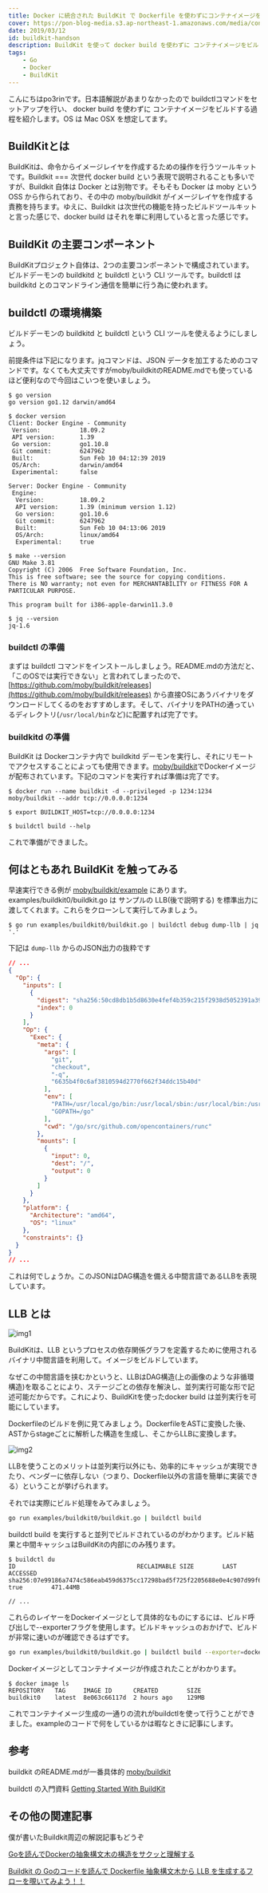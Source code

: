 ```yaml
---
title: Docker に統合された BuildKit で Dockerfile を使わずにコンテナイメージをビルドするハンズオン
cover: https://pon-blog-media.s3.ap-northeast-1.amazonaws.com/media/contaier.jpeg
date: 2019/03/12
id: buildkit-handson
description: BuildKit を使って docker build を使わずに コンテナイメージをビルドする過程を紹介します。
tags:
    - Go
    - Docker
    - BuildKit
---
```


こんにちはpo3rinです。日本語解説があまりなかったので buildctlコマンドをセットアップを行い、 docker build を使わずに コンテナイメージをビルドする過程を紹介します。OS は Mac OSX を想定してます。

## BuildKitとは

BuildKitは、命令からイメージレイヤを作成するための操作を行うツールキットです。Buildkit === 次世代 docker build という表現で説明されることも多いですが、Buildkit 自体は Docker とは別物です。そもそも Docker は moby という OSS から作られており、その中の moby/buildkit がイメージレイヤを作成する責務を持ちます。ゆえに、Buildkit は次世代の機能を持ったビルドツールキットと言った感じで、docker build はそれを単に利用していると言った感じです。

## BuildKit の主要コンポーネント

BuildKitプロジェクト自体は、2つの主要コンポーネントで構成されています。ビルドデーモンの buildkitd と buildctl という CLI ツールです。buildctl は buildkitd とのコマンドライン通信を簡単に行う為に使われます。

## buildctl の環境構築

ビルドデーモンの buildkitd と buildctl という CLI ツールを使えるようにしましょう。

前提条件は下記になります。jqコマンドは、JSON データを加工するためのコマンドです。なくても大丈夫ですがmoby/buildkitのREADME.mdでも使っているほど便利なので今回はこいつを使いましょう。

```console
$ go version
go version go1.12 darwin/amd64

$ docker version
Client: Docker Engine - Community
 Version:           18.09.2
 API version:       1.39
 Go version:        go1.10.8
 Git commit:        6247962
 Built:             Sun Feb 10 04:12:39 2019
 OS/Arch:           darwin/amd64
 Experimental:      false

Server: Docker Engine - Community
 Engine:
  Version:          18.09.2
  API version:      1.39 (minimum version 1.12)
  Go version:       go1.10.6
  Git commit:       6247962
  Built:            Sun Feb 10 04:13:06 2019
  OS/Arch:          linux/amd64
  Experimental:     true

$ make --version
GNU Make 3.81
Copyright (C) 2006  Free Software Foundation, Inc.
This is free software; see the source for copying conditions.
There is NO warranty; not even for MERCHANTABILITY or FITNESS FOR A
PARTICULAR PURPOSE.

This program built for i386-apple-darwin11.3.0

$ jq --version
jq-1.6
```

### buildctl の準備

まずは buildctl コマンドをインストールしましょう。README.mdの方法だと、「このOSでは実行できない」と言われてしまったので、[https://github.com/moby/buildkit/releases](https://github.com/moby/buildkit/releases) から直接OSにあうバイナリをダウンロードしてくるのをおすすめします。そして、バイナリをPATHの通っているディレクトリ(```/usr/local/bin```など)に配置すれば完了です。

### buildkitd の準備

BuildKit は Dockerコンテナ内で buildkitd デーモンを実行し、それにリモートでアクセスすることによっても使用できます。[moby/buildkit](https://hub.docker.com/r/moby/buildkit)でDockerイメージが配布されています。下記のコマンドを実行すれば準備は完了です。

```console
$ docker run --name buildkit -d --privileged -p 1234:1234 moby/buildkit --addr tcp://0.0.0.0:1234

$ export BUILDKIT_HOST=tcp://0.0.0.0:1234

$ buildctl build --help
```

これで準備ができました。

## 何はともあれ BuildKit を触ってみる

早速実行できる例が [moby/buildkit/example](https://github.com/moby/buildkit/tree/master/examples) にあります。examples/buildkit0/buildkit.go は サンプルの LLB(後で説明する) を標準出力に渡してくれます。これらをクローンして実行してみましょう。

```console
$ go run examples/buildkit0/buildkit.go | buildctl debug dump-llb | jq '.'
```

下記は ```dump-llb``` からのJSON出力の抜粋です

```json
// ...
{
  "Op": {
    "inputs": [
      {
        "digest": "sha256:50cd8db1b5d8630e4fef4b359c215f2938d5052391a39e5126fc90174e694ceb",
        "index": 0
      }
    ],
    "Op": {
      "Exec": {
        "meta": {
          "args": [
            "git",
            "checkout",
            "-q",
            "6635b4f0c6af3810594d2770f662f34ddc15b40d"
          ],
          "env": [
            "PATH=/usr/local/go/bin:/usr/local/sbin:/usr/local/bin:/usr/sbin:/usr/bin:/sbin:/bin",
            "GOPATH=/go"
          ],
          "cwd": "/go/src/github.com/opencontainers/runc"
        },
        "mounts": [
          {
            "input": 0,
            "dest": "/",
            "output": 0
          }
        ]
      }
    },
    "platform": {
      "Architecture": "amd64",
      "OS": "linux"
    },
    "constraints": {}
  }
}
// ...
```

これは何でしょうか。このJSONはDAG構造を備える中間言語であるLLBを表現しています。

## LLB とは

![img1](https://pon-blog-media.s3.ap-northeast-1.amazonaws.com/2019/1552348800/qiita-deb798ed9c1edac5cc4b-1.png)

BuildKitは、LLB というプロセスの依存関係グラフを定義するために使用されるバイナリ中間言語を利用して。イメージをビルドしています。

なぜこの中間言語を挟むかというと、LLBはDAG構造(上の画像のような非循環構造)を取ることにより、ステージごとの依存を解決し、並列実行可能な形で記述可能だからです。これにより、BuildKitを使ったdocker build は並列実行を可能にしています。

Dockerfileのビルドを例に見てみましょう。DockerfileをASTに変換した後、ASTからstageごとに解析した構造を生成し、そこからLLBに変換します。

![img2](https://pon-blog-media.s3.ap-northeast-1.amazonaws.com/2019/1552348800/qiita-deb798ed9c1edac5cc4b-2.png)

LLBを使うことのメリットは並列実行以外にも、効率的にキャッシュが実現できたり、ベンダーに依存しない（つまり、Dockerfile以外の言語を簡単に実装できる）ということが挙げられます。

それでは実際にビルド処理をみてみましょう。

```bash
go run examples/buildkit0/buildkit.go | buildctl build
```

buildctl build を実行すると並列でビルドされているのがわかります。ビルド結果と中間キャッシュはBuildKitの内部にのみ残ります。

```console
$ buildctl du
ID									RECLAIMABLE	SIZE		LAST ACCESSED
sha256:07e99186a7474c586eab459d6375cc17298bad5f725f2205688e0e4c907d99f6	true       	471.44MB

// ...
```

これらのレイヤーをDockerイメージとして具体的なものにするには、ビルド呼び出しで--exporterフラグを使用します。ビルドキャッシュのおかげで、ビルドが非常に速いのが確認できるはずです。

```bash
go run examples/buildkit0/buildkit.go | buildctl build --exporter=docker --exporter-opt name=buildkit0 | docker load
```

Dockerイメージとしてコンテナイメージが作成されたことがわかります。

```console
$ docker image ls
REPOSITORY   TAG     IMAGE ID      CREATED        SIZE
buildkit0    latest  8e063c66117d  2 hours ago    129MB
```

これでコンテナイメージ生成の一通りの流れがbuildctlを使って行うことができました。exampleのコードで何をしているかは暇なときに記事にします。

## 参考

buildkit のREADME.mdが一番具体的
[moby/buildkit](https://github.com/moby/buildkit)

buildctl の入門資料
[Getting Started With BuildKit](https://george.macro.re/posts/getting-started-with-buildkit/)


## その他の関連記事

僕が書いたBuildkit周辺の解説記事もどうぞ

[Goを読んでDockerの抽象構文木の構造をサクッと理解する](https://qiita.com/po3rin/items/a3934f47b5e390acfdfd)

[Buildkit の Goのコードを読んで Dockerfile 抽象構文木から LLB を生成するフローを覗いてみよう！！](https://qiita.com/po3rin/items/f414660bd2a6173c587a)

